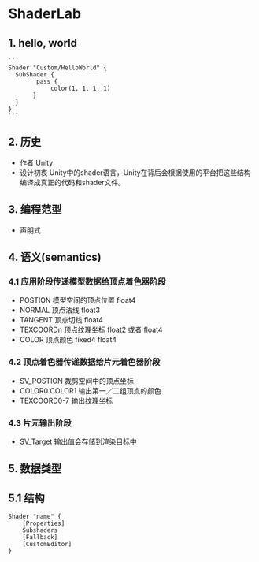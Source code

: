 # ShaderLab

## 1. hello, world
    ```
    Shader "Custom/HelloWorld" {
      SubShader {
            pass {
                color(1, 1, 1, 1)
           }
      }
    }
    ```

## 2. 历史
* 作者 Unity
* 设计初衷 Unity中的shader语言，Unity在背后会根据使用的平台把这些结构编译成真正的代码和shader文件。

## 3. 编程范型
* 声明式

## 4. 语义(semantics)

### 4.1 应用阶段传递模型数据给顶点着色器阶段
* POSTION 模型空间的顶点位置 float4
* NORMAL 顶点法线 float3
* TANGENT 顶点切线 float4
* TEXCOORDn 顶点纹理坐标 float2 或者 float4
* COLOR 顶点颜色 fixed4 float4

### 4.2 顶点着色器传递数据给片元着色器阶段
* SV_POSTION 裁剪空间中的顶点坐标
* COLOR0 COLOR1 输出第一／二组顶点的颜色
* TEXCOORD0-7 输出纹理坐标

### 4.3 片元输出阶段
* SV_Target 输出值会存储到渲染目标中

## 5. 数据类型

## 5.1 结构
```
Shader "name" { 
    [Properties] 
    Subshaders 
    [Fallback] 
    [CustomEditor] 
}
```
